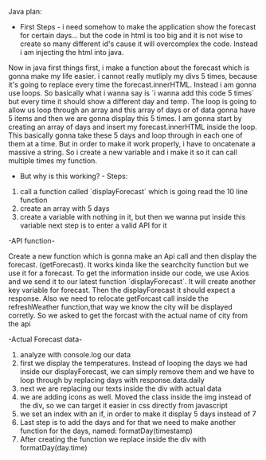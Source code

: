 Java plan:

- First Steps -
  i need somehow to make the application show the forecast for certain days...
  but the code in html is too big and it is not wise to create so many different id's
  cause it will overcomplex the code. Instead i am injecting the html into java.

Now in java first things first, i make a function about the forecast
which is gonna make my life easier. i cannot really mutliply my divs
5 times, because it's going to replace every time the forecast.innerHTML.
Instead i am gonna use loops. So basically what i wanna say is ´i wanna add this code 5 times´
but every time it should show a different day and temp. The loop is going to allow us loop through an array
and this array of days or of data gonna have 5 items and then we are gonna display this 5 times. I am gonna start by creating an array of days and insert my forecast.innerHTML inside the loop. This basically gonna take these 5 days and loop through in each one of them at a time. But in order to make it work properly, i have to oncatenate a massive a string. So i create a new variable and i make it so it can call multiple times my function.

- But why is this working? -
  Steps:

1. call a function called ´displayForecast´ which is going read the 10 line function
2. create an array with 5 days
3. create a variable with nothing in it, but then we wanna put inside this variable
   next step is to enter a valid API for it

-API function-

Create a new function which is gonna make an Api call and then display the forecast. (getForecast). It works kinda like the searchcity function but we use it for a forecast.
To get the information inside our code, we use Axios and we send it to our latest function ´displayForecast´. It will create another key variable for forecast.
Then the displayForecast it should expect a response.
Also we need to relocate getForcast call inside the refreshWeather function,that way we know the city will be displayed corretly. So we asked to get the forcast with the actual name of city from the api

-Actual Forecast data-

1. analyze with console.log our data
2. first we display the temperatures. Instead of looping the days we had inside our displayForecast, we can simply remove them and we have to loop through by
   replacing days with response.data.daily
3. next we are replacing our texts inside the div with actual data
4. we are adding icons as well. Moved the class inside the img instead of the div, so we can target it easier in css directly from javascript
5. we set an index with an if, in order to make it display 5 days instead of 7
6. Last step is to add the days and for that we need to make another function for the days, named: formatDay(timestamp)
7. After creating the function we replace inside the div with formatDay(day.time)
